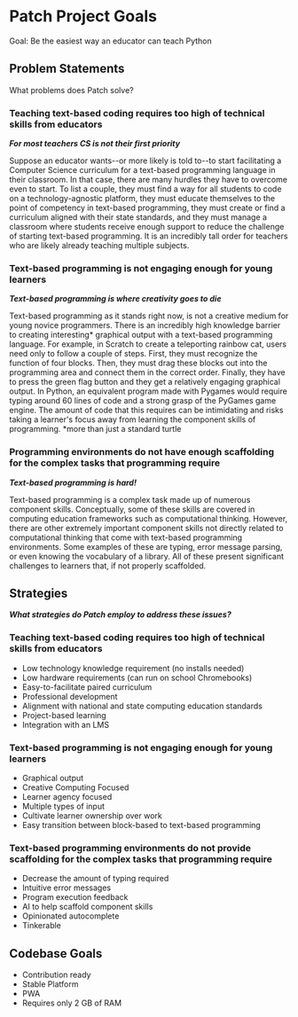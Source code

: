# Patch Project Goals
Goal: Be the easiest way an educator can teach Python
## Problem Statements
What problems does Patch solve?
### Teaching text-based coding requires too high of technical skills from educators  
**_For most teachers CS is not their first priority_**  

Suppose an educator wants--or more likely is told to--to start facilitating a Computer Science curriculum for a text-based programming language in their classroom. In that case, there are many hurdles they have to overcome even to start. To list a couple, they must find a way for all students to code on a technology-agnostic platform, they must educate themselves to the point of competency in text-based programming, they must create or find a curriculum aligned with their state standards, and they must manage a classroom where students receive enough support to reduce the challenge of starting text-based programming. It is an incredibly tall order for teachers who are likely already teaching multiple subjects.

### Text-based programming is not engaging enough for young learners
**_Text-based programming is where creativity goes to die_**  

Text-based programming as it stands right now, is not a creative medium for young novice programmers. There is an incredibly high knowledge barrier to creating interesting* graphical output with a text-based programming language. For example, in Scratch to create a teleporting rainbow cat, users need only to follow a couple of steps. First, they must recognize the function of four blocks. Then, they must drag these blocks out into the programming area and connect them in the correct order. Finally, they have to press the green flag button and they get a relatively engaging graphical output. In Python, an equivalent program made with Pygames would require typing around 60 lines of code and a strong grasp of the PyGames game engine. The amount of code that this requires can be intimidating and risks taking a learner's focus away from learning the component skills of programming.
*more than just a standard turtle

### Programming environments do not have enough scaffolding for the complex tasks that programming require
**_Text-based programming is hard!_**   

Text-based programming is a complex task made up of numerous component skills. Conceptually, some of these skills are covered in computing education frameworks such as computational thinking. However, there are other extremely important component skills not directly related to computational thinking that come with text-based programming environments. Some examples of these are typing, error message parsing, or even knowing the vocabulary of a library. All of these present significant challenges to learners that, if not properly scaffolded.

## Strategies
_**What strategies do Patch employ to address these issues?**_
### Teaching text-based coding requires too high of technical skills from educators
- Low technology knowledge requirement (no installs needed)
- Low hardware requirements (can run on school Chromebooks)
- Easy-to-facilitate paired curriculum
- Professional development
- Alignment with national and state computing education standards
- Project-based learning
- Integration with an LMS

### Text-based programming is not engaging enough for young learners
- Graphical output
- Creative Computing Focused
- Learner agency focused
- Multiple types of input
- Cultivate learner ownership over work
- Easy transition between block-based to text-based programming

### Text-based programming environments do not provide scaffolding for the complex tasks that programming require
- Decrease the amount of typing required
- Intuitive error messages
- Program execution feedback
- AI to help scaffold component skills
- Opinionated autocomplete
- Tinkerable



## Codebase Goals

- Contribution ready
- Stable Platform
- PWA
- Requires only 2 GB of RAM
